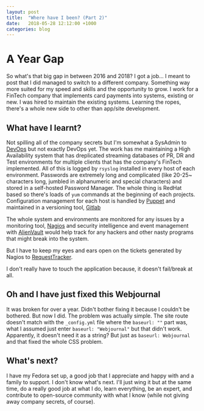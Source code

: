 ```yaml
---
layout: post
title:  "Where have I been? (Part 2)"
date:   2018-05-28 12:12:00 +1000
categories: blog
---
```


# A Year Gap

So what's that big gap in between 2016 and 2018? I got a job... I meant to post that I did managed to switch to a different company. Something way more suited for my speed and skills and the opportunity to grow. I work for a FinTech company that implements card payments into systems, existing or new. I was hired to maintain the existing systems. Learning the ropes, there's a whole new side to other than app/site development.

## What have I learnt?

Not spilling all of the company secrets but I'm somewhat a SysAdmin to [DevOps](https://en.wikipedia.org/wiki/DevOps) but not exactly DevOps yet. The work has me maintaining a High Availability system that has dreplicated streaming databases of PR, DR and Test environments for multiple clients that has the company's FinTech implemented. All of this is logged by `rsyslog` installed in every host of each environment. Passwords are extremely long and complicated (like 20-25~ characters long, jumbled in alphanumeric and special characters) and stored in a self-hosted Password Manager. The whole thing is RedHat based so there's loads of `yum` commands at the beginning of each projects. Configuration management for each host is handled by [Puppet](https://puppet.com/) and maintained in a versioning tool, [Gitlab](https://about.gitlab.com/installation/)

The whole system and environments are monitored for any issues by a monitoring tool, [Nagios](https://www.nagios.com/products/nagios-xi/) and security intelligence and event management with [AlienVault](https://www.alienvault.com/products/ossim) would help track for any hackers and other nasty programs that might break into the system.

But I have to keep my eyes and ears open on the tickets generated by Nagios to [RequestTracker](https://bestpractical.com/request-tracker/).

I don't really have to touch the application because, it doesn't fail/break at all.

## Oh and I have just fixed this Webjournal

It was broken for over a year. Didn't bother fixing it because I couldn't be bothered. But now I did. The problem was actually simple. The site route doesn't match with the `_config.yml` file where the `baseurl: ""` part was, what I assumed just enter `baseurl: "Webjournal"` but that didn't work. Apparently, it doesn't need it as a string? But just as `baseurl: Webjournal` and that fixed the whole CSS problem.

## What's next?

I have my Fedora set up, a good job that I appreciate and happy with and a family to support. I don't know what's next. I'll just wing it but at the same time, do a really good job at what I do, learn everything, be an expert, and contribute to open-source community with what I know (while not giving away company secrets, of course).
